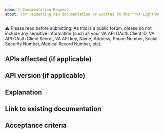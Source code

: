 ```yaml
---
name: 📖 Documentation Request
about: For requesting new documentation or updates on the **VA Lighthouse API** Platform
---
```


⚠️ Please read before submitting: As this is a public forum, please do not include any sensitive information (such as your VA API OAuth Client ID, VA API OAuth Client Secret, VA API key, Name, Address, Phone Number, Social Security Number, Medical Record Number, etc).


## APIs affected (if applicable)

<!-- Please list affected APIs. -->


## API version (if applicable)

<!-- Please note the API version that is affected. -->


## Explanation

<!-- Summary of the request. -->


## Link to existing documentation

<!-- Please provide the link to where the current documentation lives (if applicable). -->


## Acceptance criteria

<!-- List any criteria that developers can use to validate that they have solved your request. -->
